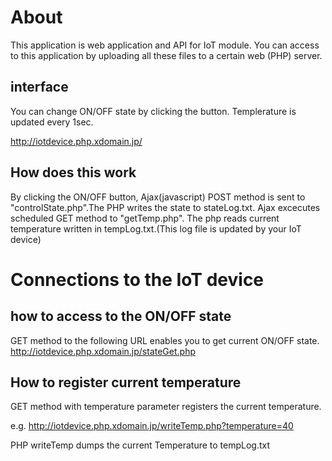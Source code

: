 ﻿# About
This application is web application and API for IoT module.
You can access to this application by uploading all these files to a certain web (PHP) server.

## interface
You can change ON/OFF state by clicking the button.
Templerature is updated every 1sec.

http://iotdevice.php.xdomain.jp/

## How does this work
By clicking the ON/OFF button, Ajax(javascript) POST method is sent to "controlState.php".The PHP writes the state to stateLog.txt.
Ajax excecutes scheduled GET method to "getTemp.php". The php reads current temperature written in tempLog.txt.(This log file is updated by your IoT device) 

# Connections to the IoT device
## how to access to the ON/OFF state
GET method to the following URL enables you to get current ON/OFF state.
http://iotdevice.php.xdomain.jp/stateGet.php

## How to register current temperature

GET method with temperature parameter registers the current temperature.

e.g.
http://iotdevice.php.xdomain.jp/writeTemp.php?temperature=40

PHP writeTemp dumps the current Temperature to tempLog.txt 